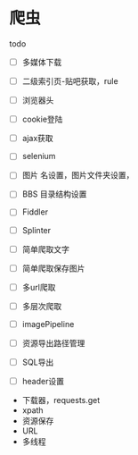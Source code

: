 # 爬虫

todo

- [ ] 多媒体下载
- [ ] 二级索引页-贴吧获取，rule
- [ ] 浏览器头
- [ ] cookie登陆
- [ ] ajax获取
- [ ] selenium
- [ ]  图片 名设置，图片文件夹设置， 
- [ ] BBS 目录结构设置
- [ ] Fiddler
- [ ] Splinter
- [ ]  简单爬取文字
- [ ] 简单爬取保存图片
- [ ] 多url爬取
- [ ] 多层次爬取
- [ ] imagePipeline
- [ ] 资源导出路径管理
- [ ] SQL导出
- [ ] header设置



- 下载器，requests.get
- xpath
- 资源保存
- URL
- 多线程